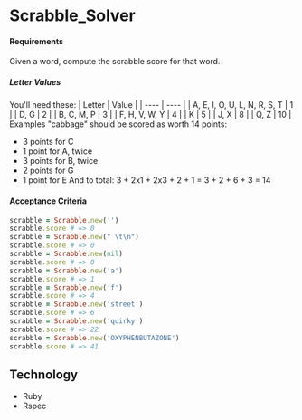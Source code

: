 # Scrabble_Solver

#### Requirements
Given a word, compute the scrabble score for that word.
##### Letter Values
You'll need these:
| Letter                        | Value  |
| ----                          |  ----  |
| A, E, I, O, U, L, N, R, S, T  |     1  |
| D, G                          |     2  |
| B, C, M, P                    |     3  |
| F, H, V, W, Y                 |     4  |
| K                             |     5  |
| J, X                          |     8  |
| Q, Z                          |     10 |
Examples
"cabbage" should be scored as worth 14 points:
- 3 points for C
- 1 point for A, twice
- 3 points for B, twice
- 2 points for G
- 1 point for E
And to total:
3 + 2x1 + 2x3 + 2 + 1
= 3 + 2 + 6 + 3
= 14
#### Acceptance Criteria
```ruby
scrabble = Scrabble.new('')
scrabble.score # => 0
scrabble = Scrabble.new(" \t\n")
scrabble.score # => 0
scrabble = Scrabble.new(nil)
scrabble.score # => 0
scrabble = Scrabble.new('a')
scrabble.score # => 1
scrabble = Scrabble.new('f')
scrabble.score # => 4
scrabble = Scrabble.new('street')
scrabble.score # => 6
scrabble = Scrabble.new('quirky')
scrabble.score # => 22
scrabble = Scrabble.new('OXYPHENBUTAZONE')
scrabble.score # => 41
```
## Technology
- Ruby
- Rspec
